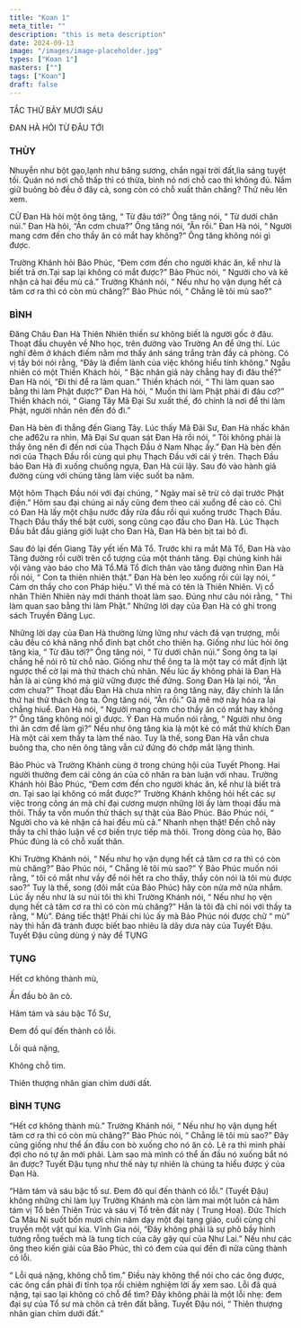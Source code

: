 ```yaml
---
title: "Koan 1"
meta_title: ""
description: "this is meta description"
date: 2024-09-13
image: "/images/image-placeholder.jpg"
types: ["Koan 1"]
masters: [""]
tags: ["Koan"]
draft: false
---
```



TẮC THỨ BẢY MƯƠI SÁU

ĐAN HÀ HỎI TỪ ĐÂU TỚI

### THÙY
Nhuyễn như bột gạo,lạnh như băng sương, chắn ngại trời đất,lìa sáng tuyệt tối. Quán nó nơi chỗ thấp thì có thừa, bình nó nơi chỗ cao thì không đủ. Nắm giữ buông bỏ đều ở đây cả, song còn có chỗ xuất thân chăng? Thử nêu lên xem.

CỬ Đan Hà hỏi một ông tăng, “ Từ đâu tới?” Ông tăng nói, “ Từ dưới chân núi.” Đan Hà hỏi, “Ăn cơm chưa?” Ông tăng nói, “Ăn rồi.” Đan Hà nói, “ Người mang cơm đến cho thầy ăn có mắt hay không?” Ông tăng không nói gì được.

Trường Khánh hỏi Bảo Phúc, “Đem cơm đến cho người khác ăn, kể như là biết trả ơn.Tại sap lại không có mắt được?” Bảo Phúc nói, “ Người cho và kẻ nhận cả hai đều mù cả.” Trường Khánh nói, “ Nếu như họ vận dụng hết cả tâm cơ ra thì có còn mù chăng?” Bảo Phúc nói, “ Chẳng lẽ tôi mù sao?”

### BÌNH
Đăng Châu Đan Hà Thiên Nhiên thiền sư không biết là người gốc ở đâu. Thoạt đầu chuyên về Nho học, trên đường vào Trường An để ứng thí. Lúc nghĩ đêm ở khách điếm nằm mơ thấy ánh sáng trắng tràn đầy cả phòng. Có vị tầy bói nói rằng, “Đây là điềm lành của việc không hiểu tính không.” Ngẫu nhiên có một Thiền Khách hỏi, “ Bậc nhân giả này chẳng hay đi đâu thế?” Đan Hà nói, “Đi thi để ra làm quan.” Thiền khách nói, “ Thi làm quan sao bằng thi làm Phật được?” Đan Hà hỏi, “ Muốn thi làm Phật phải đi đâu cơ?” Thiền khách nói, “ Giang Tây Mã Đại Sư xuất thế, đó chính là nơi để thi làm Phật, người nhân nên đến đó đi.”

Đan Hà bèn đi thẳng đến Giang Tây. Lúc thấy Mã Đãi Sư, Đan Hà nhấc khăn che ađ62u ra nhìn. Mã Đại Sư quan sát Đan Hà rồi nói, “ Tôi không phải là thầy ông nên đi đến nơi của Thạch Đầu ở Nam Nhạc ấy.” Đan Hà bèn đến nơi của Thạch Đầu rồi cùng qui phụ Thạch Đầu với cái ý trên. Thạch Đầu bảo Đan Hà đi xuống chuồng ngựa, Đan Hà cúi lậy. Sau đó vào hành giả đường cùng với chúng tăng làm việc suốt ba năm.

Một hôm Thạch Đầu nói với đại chúng, “ Ngày mai sẽ trừ cỏ dại trước Phật điện.” Hôm sau đại chúng ai nấy cũng đem theo cái xuổng để cào cỏ. Chỉ có Đan Hà lấy một chậu nước đầy rửa đầu rồi quì xuống trước Thạch Đầu. Thạch Đầu thấy thế bật cười, song cũng cạo đầu cho Đan Hà. Lúc Thạch Đầu bắt đầu giảng giới luật cho Đan Hà, Đan Hà bèn bịt tai bỏ đi.

Sau đó lại đến Giang Tây yết iến Mã Tổ. Trước khi ra mắt Mã Tổ, Đan Hà vào Tăng đường rồi cưỡi trên cổ tượng của một thánh tăng. Đại chúng kinh hãi vội vàng vào báo cho Mã Tổ.Mã Tổ đích thân vào tăng đường nhìn Đan Hà rồi nói, “ Con ta thiên nhiên thật.” Đan Hà bèn leo xuống rồi cúi lạy nói, “ Cám ơn thầy cho con Pháp hiệu.” Vì thế mà có tên là Thiên Nhiên. Vị cổ nhân Thiên Nhiên này mới thánh thoát làm sao. Đúng như câu nói rằng, “ Thi làm quan sao bằng thi làm Phật.” Những lời dạy của Đan Hà có ghi trong sách Truyền Đăng Lục.

Những lời dạy của Đan Hà thường lừng lững như vách đá vạn trượng, mỗi câu đều có khả năng nhổ đinh bạt chốt cho thiên hạ. Giống như lúc hỏi ông tăng kia, “ Từ đâu tới?” Ông tăng nói, “ Từ dưới chân núi.” Song ông ta lại chẳng hề nói rõ từ chỗ nào. Giống như thể ông ta là một tay có mắt định lật ngược thế cờ lại mà thử thách chủ nhân. Nếu lúc ấy không phải là Đan Hà hẳn là ai cũng khó mà giữ vững được thế đứng. Song Đan Hà lại nói, “Ăn cơm chưa?” Thoạt đầu Đan Hà chưa nhìn ra ông tăng này, đây chính là lần thứ hai thử thách ông ta. Ông tăng nói, “Ăn rồi.” Gã mê mờ này hóa ra lại chẳng hiuể. Đan Hà nói, “ Người mang cơm cho thầy ăn có mắt hay không ?” Ông tăng không nói gì được. Ý Đan Hà muốn nói rằng, “ Người như ông thì ăn cơm để làm gì?” Nếu như ông tăng kia là một kẻ có mắt thử khích Đan Hà một cái xem thầy ta làm thế nào. Tuy là thế, song Đan Hà vẫn chưa buông tha, cho nên ông tăng vẫn cứ đứng đó chớp mắt lặng thinh.

Bảo Phúc và Trường Khánh cùng ở trong chúng hội của Tuyết Phong. Hai người thường đem cái công án của cô nhân ra bàn luận với nhau. Trường Khánh hỏi Bảo Phúc, “Đem cơm đến cho người khác ăn, kể như là biết trả ơn. Tại sao lại không có mắt được?” Trường Khánh không hỏi hết các sự việc trong công án mà chỉ đại cương mượn những lời ấy làm thoại đầu mà thôi. Thầy ta vốn muốn thử thách sự thật của Bảo Phúc. Bảo Phúc nói, “ Người cho và kẻ nhận cả hai đều mù cả.” Nhanh nhẹn thật! Đến chỗ này thầy ta chỉ thảo luận về cơ biến trực tiếp mà thôi. Trong dòng của họ, Bảo Phúc đúng là có chỗ xuất thân.

Khi Trường Khánh nói, “ Nếu như họ vận dụng hết cả tâm cơ ra thì có còn mù chăng?” Bảo Phúc nói, “ Chẳng lẽ tôi mù sao?” Ý Bảo Phúc muốn nói rằng, “ tôi có mắt như vầy để nói hết ra cho thầy, thầy còn nói là tôi mù được sao?” Tuy là thế, song (đôi mắt của Bảo Phúc) hãy còn nửa mở nửa nhắm. Lúc ấy nếu như là sư núi tôi thì khi Trường Khánh nói, “ Nếu như họ vện dụng hết cả tâm cơ ra thì có còn mù chăng?” Hẳn là tôi đã chỉ nói với thầy ta rằng, “ Mù”. Đáng tiếc thật! Phải chi lúc ấy mà Bảo Phúc nói được chữ “ mù” này thì hẳn đã tránh được biết bao nhiêu là dây dưa này của Tuyết Đậu. Tuyết Đậu cũng dùng ý này để TỤNG

### TỤNG

Hết cơ không thành mù,

Ấn đầu bò ăn cỏ.

Hăm tám và sáu bậc Tổ Sư,

Đem đồ quí đến thành có lỗi.

Lỗi quá nặng,

Không chỗ tìm.

Thiên thượng nhân gian chìm dưới dất.

### BÌNH TỤNG
“Hết cơ không thành mù.” Trường Khánh nói, “ Nếu như họ vận dụng hết tâm cơ ra thì có còn mù chăng?” Bảo Phúc nói, “ Chẳng lẽ tôi mù sao?” Đây cũng giống như thể ấn đầu con bò xuống cho nó ăn cỏ. Lẽ ra thì mình phải đợi cho nó tự ăn mới phải. Làm sao mà mình có thể ấn đầu nó xuống bắt nó ăn được? Tuyết Đậu tụng như thế này tự nhiên là chúng ta hiểu được ý của Đan Hà.

“Hăm tám và sáu bậc tổ sư. Đem đô quí đến thành có lỗi.” (Tuyết Đậu) không những chỉ làm lụy Trường Khánh mà còn làm mai một luôn cả hăm tám vị Tổ bên Thiên Trúc và sáu vị Tổ trên đất này ( Trung Hoa). Đức Thích Ca Mâu Ni suốt bốn mươi chín năm dạy một đại tạng giáo, cuối cùng chỉ truyền một vật quí kia. Vĩnh Gia nói, “Đây không phải là sự phô bầy hình tướng rỗng tuếch mà là tung tích của cây gậy quí của Như Lai.” Nếu như các ông theo kiến giải của Bảo Phúc, thì có đem của quí đến đi nữa cũng thành có lỗi.

“ Lỗi quá nặng, không chỗ tìm.” Điều này không thể nói cho các ông được, các ông cần phải đi tĩnh tọa rồi chiêm nghiệm lời ấy xem sao. Lỗi đã quá nặng, tại sao lại không có chỗ để tìm? Đây không phải là một lỗi nhẹ: đem đại sự của Tổ sư mà chôn cả trên đất bằng. Tuyết Đậu nói, “ Thiên thượng nhân gian chìm dưới đất.”


